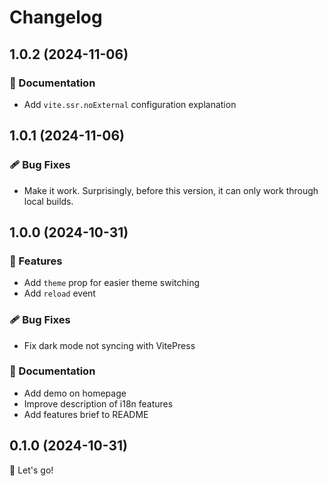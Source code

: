 # Changelog

## 1.0.2 (2024-11-06)

### 📖 Documentation

- Add `vite.ssr.noExternal` configuration explanation

## 1.0.1 (2024-11-06)

### 🩹 Bug Fixes

- Make it work. Surprisingly, before this version, it can only work through local builds.

## 1.0.0 (2024-10-31)

### 🚀 Features

- Add `theme` prop for easier theme switching
- Add `reload` event

### 🩹 Bug Fixes

- Fix dark mode not syncing with VitePress

### 📖 Documentation

- Add demo on homepage
- Improve description of i18n features
- Add features brief to README

## 0.1.0 (2024-10-31)

🚀 Let's go!
